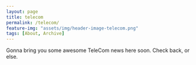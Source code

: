 ```yaml
---
layout: page
title: telecom
permalink: /telecom/
feature-img: "assets/img/header-image-telecom.png"
tags: [About, Archive]
---
```


Gonna bring you some awesome TeleCom news here soon.  Check back, or else.
 
